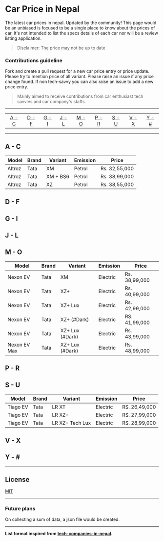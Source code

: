 # Car Price in Nepal

The latest car prices in nepal. Updated by the community!
This page would be an unbiased is focused to be a single place to know about the prices of car.
It's not intended to list the specs details of each car nor will be a review listing application.

> Disclaimer: The price may not be up to date

### Contributions guideline

Fork and create a pull request for a new car price entry or price update. Please try to mention price of all variant.
Please raise an issue if any price change found. If non tech-savvy you can also raise an issue to add a new price entry.

> Mainly aimed to receive contributions from car enthusiast tech savvies and car company's staffs.

---

|                 |                 |                 |                 |                 |                 |                 |                 |                 |
| :-------------: | :-------------: | :-------------: | :-------------: | :-------------: | :-------------: | :-------------: | :-------------: | :-------------: |
| [A - C](#a---c) | [D - F](#d---f) | [G - I](#g---i) | [J - L](#j---l) | [M - O](#m---o) | [P - R](#p---r) | [S - U](#s---u) | [V - X](#v---x) | [Y - \#](#y---) |

---

## A - C

| Model  | Brand | Variant  | Emission | Price         |
| ------ | ----- | -------- | -------- | ------------- |
| Altroz | Tata  | XM       | Petrol   | Rs. 32,55,000 |
| Altroz | Tata  | XM + BS6 | Petrol   | Rs. 38,99,000 |
| Altroz | Tata  | XZ       | Petrol   | Rs. 38,55,000 |

## D - F

## G - I

## J - L

## M - O

| Model        | Brand | Variant         | Emission | Price         |
| ------------ | ----- | --------------- | -------- | ------------- |
| Nexon EV     | Tata  | XM              | Electric | Rs. 38,99,000 |
| Nexon EV     | Tata  | XZ+             | Electric | Rs. 40,99,000 |
| Nexon EV     | Tata  | XZ+ Lux         | Electric | Rs. 42,99,000 |
| Nexon EV     | Tata  | XZ+ (#Dark)     | Electric | RS. 41,99,000 |
| Nexon EV     | Tata  | XZ+ Lux (#Dark) | Electric | Rs. 43,99,000 |
| Nexon EV Max | Tata  | XZ+ Lux (#Dark) | Electric | Rs. 48,99,000 |

## P - R

## S - U

| Model    | Brand | Variant         | Emission | Price         |
| -------- | ----- | --------------- | -------- | ------------- |
| Tiago EV | Tata  | LR XT           | Electric | RS. 26,49,000 |
| Tiago EV | Tata  | LR XZ+          | Electric | RS. 27,99,000 |
| Tiago EV | Tata  | LR XZ+ Tech Lux | Electric | RS. 28,99,000 |

## V - X

## Y - \#

---

## License

[MIT](LICENSE)

---

### Future plans

On collecting a sum of data, a json file would be created.

---

**List format inspired from [tech-companies-in-nepal](https://github.com/mesaugat/tech-companies-in-nepal).**
